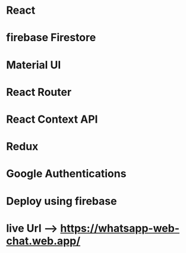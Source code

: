  <!--  #################33 whatsapp web-app what we are gone be use ################3 -->


# React
# firebase Firestore
# Material UI
# React Router
# React Context API
# Redux
# Google Authentications
# Deploy using firebase


# live Url -->  https://whatsapp-web-chat.web.app/


